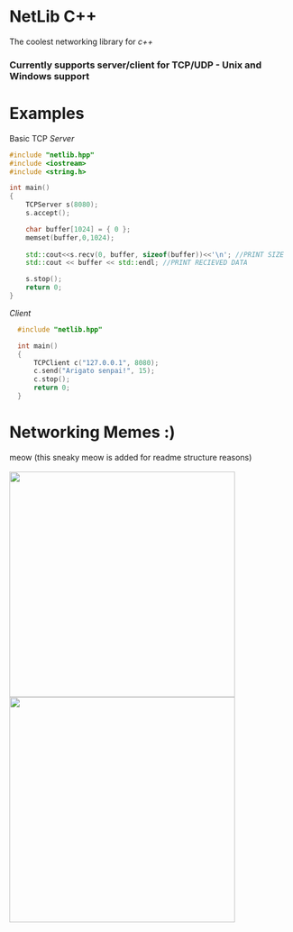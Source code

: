 # NetLib C++
The coolest networking library for _c++_
### Currently supports server/client for TCP/UDP - Unix and Windows support
# Examples
Basic TCP
_Server_
```c++
#include "netlib.hpp"
#include <iostream>
#include <string.h>

int main()
{
    TCPServer s(8080);
    s.accept();

    char buffer[1024] = { 0 };
    memset(buffer,0,1024);
    
    std::cout<<s.recv(0, buffer, sizeof(buffer))<<'\n'; //PRINT SIZE
    std::cout << buffer << std::endl; //PRINT RECIEVED DATA

    s.stop();
    return 0;
}
```
_Client_
```c++
  #include "netlib.hpp"

  int main()
  {
      TCPClient c("127.0.0.1", 8080);
      c.send("Arigato senpai!", 15);
      c.stop();
      return 0;
  }
```
# Networking Memes :)
meow (this sneaky meow is added for readme structure reasons)
<br><br>
<img src="https://i.redd.it/4h7435e5qsxe1.jpeg" height="400">
<img src="https://i.redd.it/6ow9gs1v7dze1.jpeg" width="400">
